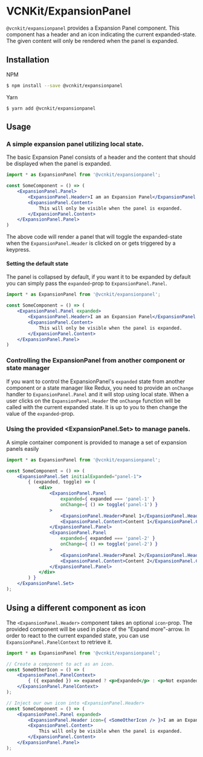 # VCNKit/ExpansionPanel

`@vcnkit/expansionpanel` provides a Expansion Panel component. This component has a header and an icon indicating the current expanded-state. The given content will only be rendered when the panel is expanded.

## Installation

NPM
```sh
$ npm install --save @vcnkit/expansionpanel
```

Yarn
```
$ yarn add @vcnkit/expansionpanel
```

## Usage

### A simple expansion panel utilizing local state.

The basic Expansion Panel consists of a header and the content that should be displayed when the panel is expanded.

```jsx
import * as ExpansionPanel from '@vcnkit/expansionpanel';

const SomeComponent = () => (
    <ExpansionPanel.Panel>
        <ExpansionPanel.Header>I am an Expansion Panel</ExpansionPanel.Header>
        <ExpansionPanel.Content>
            This will only be visible when the panel is expanded.
        </ExpansionPanel.Content>
    </ExpansionPanel.Panel>
)
```

The above code will render a panel that will toggle the expanded-state when the `ExpansionPanel.Header` is clicked on or gets triggered by a keypress.

#### Setting the default state

The panel is collapsed by default, if you want it to be expanded by default you can simply pass the `expanded`-prop to `ExpansionPanel.Panel`.

```jsx
import * as ExpansionPanel from '@vcnkit/expansionpanel';

const SomeComponent = () => (
    <ExpansionPanel.Panel expanded>
        <ExpansionPanel.Header>I am an Expansion Panel</ExpansionPanel.Header>
        <ExpansionPanel.Content>
            This will only be visible when the panel is expanded.
        </ExpansionPanel.Content>
    </ExpansionPanel.Panel>
)
```

### Controlling the ExpansionPanel from another component or state manager

If you want to control the ExpansionPanel's `expanded` state from another component or a state manager like Redux, you need to provide an `onChange` handler to `ExpansionPanel.Panel` and it will stop using local state. When a user clicks on the `ExpansionPanel.Header` the `onChange` function will be called with the current expanded state. It is up to you to then change the value of the `expanded`-prop.

### Using the provided <ExpansionPanel.Set> to manage panels.

A simple container component is provided to manage a set of expansion panels easily

```jsx
import * as ExpansionPanel from '@vcnkit/expansionpanel';

const SomeComponent = () => (
    <ExpansionPanel.Set initialExpanded="panel-1">
        { (expanded, toggle) => (
            <div>
                <ExpansionPanel.Panel
                    expanded={ expanded === 'panel-1' }
                    onChange={ () => toggle('panel-1') }
                >
                    <ExpansionPanel.Header>Panel 1</ExpansionPanel.Header>
                    <ExpansionPanel.Content>Content 1</ExpansionPanel.Content>
                </ExpansionPanel.Panel>
                <ExpansionPanel.Panel
                    expanded={ expanded === 'panel-2' }
                    onChange={ () => toggle('panel-2') }
                >
                    <ExpansionPanel.Header>Panel 2</ExpansionPanel.Header>
                    <ExpansionPanel.Content>Content 2</ExpansionPanel.Content>
                </ExpansionPanel.Panel>
            </div>
        ) }
    </ExpansionPanel.Set>
);
```

## Using a different component as icon

The `<ExpansionPanel.Header>` component takes an optional `icon`-prop. The provided component will be used in place of the "Expand more"-arrow. In order to react to the current expanded state, you can use `ExpansionPanel.PanelContext` to retrieve it.

```jsx
import * as ExpansionPanel from '@vcnkit/expansionpanel';

// Create a component to act as an icon.
const SomeOtherIcon = () => (
    <ExpansionPanel.PanelContext>
        { ({ expanded }) => expaned ? <p>Expanded</p> : <p>Not expanded</p> }
    </ExpansionPanel.PanelContext>
);

// Inject our own icon into <ExpansionPanel.Header>
const SomeComponent = () => (
    <ExpansionPanel.Panel expanded>
        <ExpansionPanel.Header icon={ <SomeOtherIcon /> }>I am an Expansion Panel</ExpansionPanel.Header>
        <ExpansionPanel.Content>
            This will only be visible when the panel is expanded.
        </ExpansionPanel.Content>
    </ExpansionPanel.Panel>    
);
```